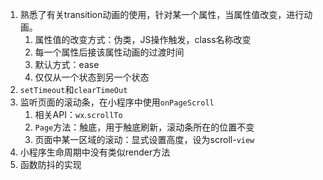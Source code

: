 1. 熟悉了有关transition动画的使用，针对某一个属性，当属性值改变，进行动画。
   1. 属性值的改变方式：伪类，JS操作触发，class名称改变
   2. 每一个属性后接该属性动画的过渡时间
   3. 默认方式：ease
   4. 仅仅从一个状态到另一个状态
2. `setTimeout`和`clearTimeOut`
3. 监听页面的滚动条，在小程序中使用`onPageScroll`
   1. 相关API：`wx`.`scrollTo`
   2. `Page`方法：触底，用于触底刷新，滚动条所在的位置不变
   3. 页面中某一区域的滚动：显式设置高度，设为scroll-`view`
4. 小程序生命周期中没有类似render方法
5. 函数防抖的实现